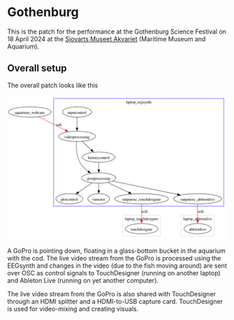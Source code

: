 # Gothenburg

This is the patch for the performance at the Gothenburg Science Festival on 18 April 2024 at the [Sjovarts Museet Akvariet](https://www.sjofartsmuseetakvariet.se/en/) (Maritime Museum and Aquarium).

## Overall setup

The overall patch looks like this

![flowchart](patch.png)

A GoPro is pointing down, floating in a glass-bottom bucket in the aquarium with the cod. The live video stream from the GoPro is processed using the EEGsynth and changes in the video (due to the fish moving around) are sent over OSC as control signals to TouchDesigner (running on another laptop) and Ableton Live (running on yet another computer).

The live video stream from the GoPro is also shared with TouchDesigner through an HDMI splitter and a HDMI-to-USB capture card. TouchDesigner is used for video-mixing and creating visuals.
